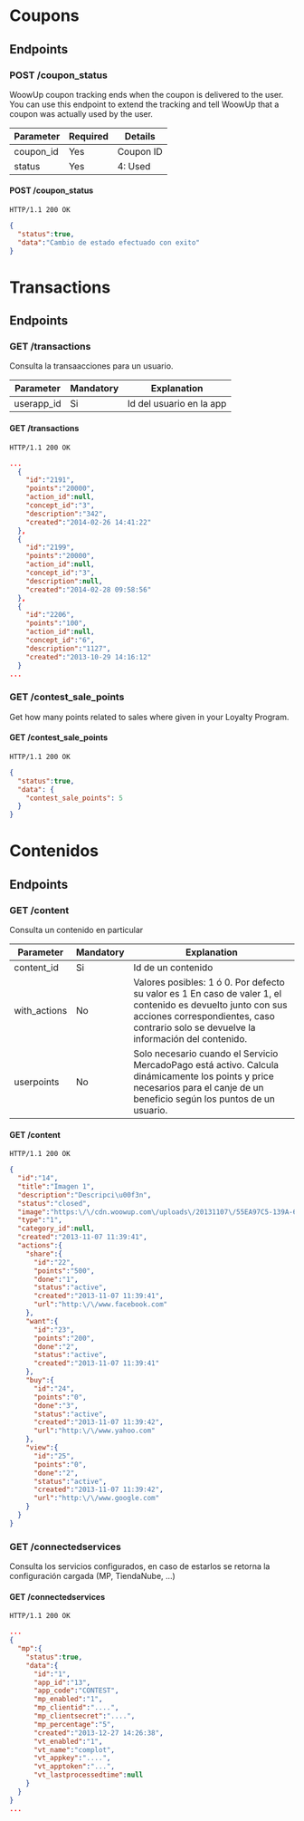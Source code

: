 Coupons
======


Endpoints
---------

### POST /coupon_status

WoowUp coupon tracking ends when the coupon is delivered to the user. 
You can use this endpoint to extend the tracking and tell WoowUp that a coupon was actually used by the user. 

| Parameter      | Required  | Details   | 
| ------ | ------ | ------ |
| coupon_id | Yes | Coupon ID |
| status | Yes | 4: Used |


#### POST /coupon_status

`HTTP/1.1 200 OK`

```json
{
  "status":true,
  "data":"Cambio de estado efectuado con exito"
}
```

Transactions
====================

Endpoints
---------

### GET /transactions

Consulta la transaacciones para un usuario.


| Parameter      | Mandatory | Explanation                                                                                      |
| ------ | ------ | ------ |
| userapp_id | Si | Id del usuario en la app |


#### GET /transactions

`HTTP/1.1 200 OK`

```json
...
  {
    "id":"2191",
    "points":"20000",
    "action_id":null,
    "concept_id":"3",
    "description":"342",
    "created":"2014-02-26 14:41:22"
  },
  {
    "id":"2199",
    "points":"20000",
    "action_id":null,
    "concept_id":"3",
    "description":null,
    "created":"2014-02-28 09:58:56"
  },
  {
    "id":"2206",
    "points":"100",
    "action_id":null,
    "concept_id":"6",
    "description":"1127",
    "created":"2013-10-29 14:16:12"
  }
...
```

### GET /contest_sale_points

Get how many points related to sales where given in your Loyalty Program.

#### GET /contest_sale_points

`HTTP/1.1 200 OK`

```json
{
  "status":true,
  "data": {
    "contest_sale_points": 5
  }
}
```

Contenidos
======


Endpoints
---------

### GET /content

Consulta un contenido en particular


| Parameter      | Mandatory | Explanation                                                                                      |
| ------ | ------ | ------ |
| content_id | Si | Id de un contenido |
| with_actions | No | Valores posibles: 1 ó 0. Por defecto su valor es 1 En caso de valer 1, el contenido es devuelto junto con sus acciones correspondientes, caso contrario solo se devuelve la información del contenido. |
| userpoints | No | Solo necesario cuando el Servicio MercadoPago está activo. Calcula dinámicamente los points y price necesarios para el canje de un beneficio según los puntos de un usuario. |


#### GET /content

`HTTP/1.1 200 OK`

```json
{
  "id":"14",
  "title":"Imagen 1",
  "description":"Descripci\u00f3n",
  "status":"closed",
  "image":"https:\/\/cdn.woowup.com\/uploads\/20131107\/55EA97C5-139A-6B87-E04E-BCA57FC14BD0.t.jpg",
  "type":"1",
  "category_id":null,
  "created":"2013-11-07 11:39:41",
  "actions":{
    "share":{
      "id":"22",
      "points":"500",
      "done":"1",
      "status":"active",
      "created":"2013-11-07 11:39:41",
      "url":"http:\/\/www.facebook.com"
    },
    "want":{
      "id":"23",
      "points":"200",
      "done":"2",
      "status":"active",
      "created":"2013-11-07 11:39:41"
    },
    "buy":{
      "id":"24",
      "points":"0",
      "done":"3",
      "status":"active",
      "created":"2013-11-07 11:39:42",
      "url":"http:\/\/www.yahoo.com"
    },
    "view":{
      "id":"25",
      "points":"0",
      "done":"2",
      "status":"active",
      "created":"2013-11-07 11:39:42",
      "url":"http:\/\/www.google.com"
    }
  }
}
```


### GET /connectedservices

Consulta los servicios configurados, en caso de estarlos se retorna la configuración cargada (MP, TiendaNube, ...)



#### GET /connectedservices

`HTTP/1.1 200 OK`

```json
...
{
  "mp":{
    "status":true,
    "data":{
      "id":"1",
      "app_id":"13",
      "app_code":"CONTEST",
      "mp_enabled":"1",
      "mp_clientid":"....",
      "mp_clientsecret":"....",
      "mp_percentage":"5",
      "created":"2013-12-27 14:26:38",
      "vt_enabled":"1",
      "vt_name":"complot",
      "vt_appkey":"....",
      "vt_apptoken":"...",
      "vt_lastprocessedtime":null
    }
  }
}
...
```



